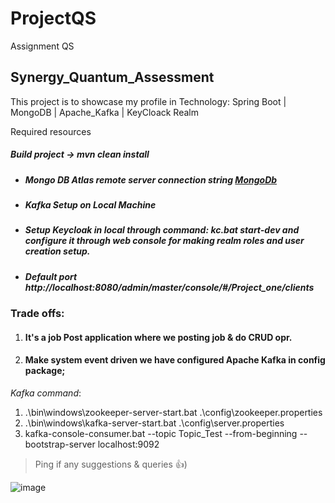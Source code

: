 # ProjectQS
Assignment QS
## Synergy_Quantum_Assessment

This project is to showcase my profile in Technology: Spring Boot | MongoDB | Apache_Kafka | KeyCloack Realm

Required resources
##### Build project -> mvn clean install
* #####  Mongo DB Atlas remote server connection string [MongoDb](https://account.mongodb.com/account/login?_ga=2.186707873.862837358.1681463533-1738354520.1673778328 "Atlas Login")
* #####  Kafka Setup on Local Machine
* #####  Setup Keycloak in local through command: kc.bat start-dev and configure it through web console for making realm roles and user creation setup.
* #####  Default port http://localhost:8080/admin/master/console/#/Project_one/clients

### Trade offs:
1. ####  It's a job Post application where we posting job & do CRUD opr.
2. #### Make system event driven we have configured Apache Kafka in config package;


_Kafka command_:
1. .\bin\windows\zookeeper-server-start.bat .\config\zookeeper.properties 
2. .\bin\windows\kafka-server-start.bat .\config\server.properties
3. kafka-console-consumer.bat --topic Topic_Test --from-beginning --bootstrap-server localhost:9092




>Ping if any suggestions & queries 👍)

![image](https://github.com/sudoshubh/ProjectQS/assets/38440523/5572395f-6646-47ec-8a30-7e389d3fbaf3)
